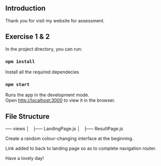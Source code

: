 ## Introduction

Thank you for visit my website for assessment.

## Exercise 1 & 2

In the project directory, you can run:

### `npm install`

Install all the required dependecies

### `npm start`

Runs the app in the development mode.\
Open [http://localhost:3000](http://localhost:3000) to view it in the browser.

## File Structure
── views 
│   ├── LandingPage.js
│   ├── ResultPage.js


Create a random colour-changing interface at the beginning.

Link added to back to landing page so as to complete navigation router.

Have a lovely day!
